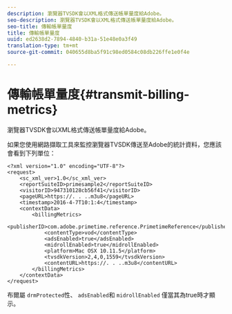 ```yaml
---
description: 瀏覽器TVSDK會以XML格式傳送帳單量度給Adobe。
seo-description: 瀏覽器TVSDK會以XML格式傳送帳單量度給Adobe。
seo-title: 傳輸帳單量度
title: 傳輸帳單量度
uuid: ed2638d2-7894-4840-b31a-51e48e0a3f49
translation-type: tm+mt
source-git-commit: 040655d8ba5f91c98ed0584c08db226ffe1e0f4e

---
```



# 傳輸帳單量度{#transmit-billing-metrics}

瀏覽器TVSDK會以XML格式傳送帳單量度給Adobe。

<!--<a id="example_13ABDB1CC0B549968A534765378DA3A0"></a>-->

如果您使用網路擷取工具來監控瀏覽器TVSDK傳送至Adobe的統計資料，您應該會看到下列單位：

```
<?xml version="1.0" encoding="UTF-8"?>
<request>
    <sc_xml_ver>1.0</sc_xml_ver>
    <reportSuiteID>primesample2</reportSuiteID>
    <visitorID>947310128cb56f41</visitorID>
    <pageURL>https://. . ..m3u8</pageURL>
    <timestamp>2016-4-7T10:1:4</timestamp>
    <contextData>
        <billingMetrics>
            <publisherID>com.adobe.primetime.reference.PrimetimeReference</publisherID>
            <contentType>vod</contentType>
            <adsEnabled>true</adsEnabled>
            <midrollEnabled>true</midrollEnabled>
            <platform>Mac OSX 10.11.5</platform>
            <tvsdkVersion>2,4,0,1559</tvsdkVersion>
            <contentURL>https://. . ..m3u8</contentURL>
        </billingMetrics>
    </contextData>
</request>
```

布爾屬 `drmProtected`性、 `adsEnabled`和 `midrollEnabled` 僅當其為true時才顯示。